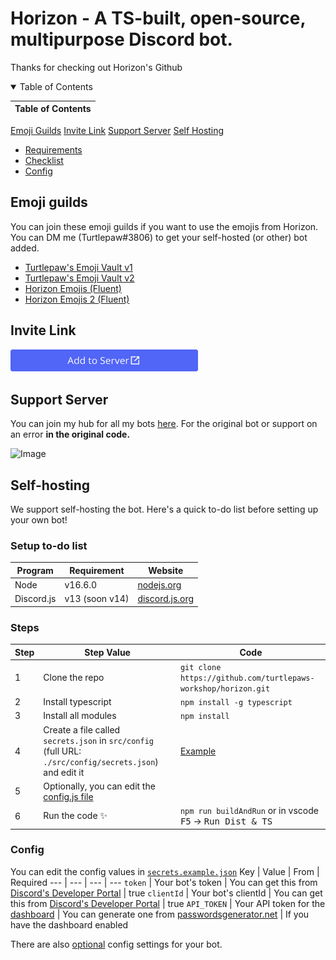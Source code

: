 # Horizon - A TS-built, open-source, multipurpose Discord bot.

Thanks for checking out Horizon's Github

<details open>
  <summary>Table of Contents</summary>
  
  Table of Contents |
  --- |
  [Emoji Guilds](#emoji-guilds)
  [Invite Link](#invite-link)
  [Support Server](#support-server)
  [Self Hosting](#self-hosting)
  - [Requirements](#setup-to-do-list)
  - [Checklist](#steps)
  - [Config](#config)

</details>

## Emoji guilds
You can join these emoji guilds if you want to use the emojis from Horizon. You can DM me (Turtlepaw#3806) to get your self-hosted (or other) bot added.

- [Turtlepaw's Emoji Vault v1](https://discord.gg/7evbFRBHjz)
- [Turtlepaw's Emoji Vault v2](https://discord.gg/ksNFnpqRNW)
- [Horizon Emojis (Fluent)](https://discord.gg/sfAfn6kfkT)
- [Horizon Emojis 2 (Fluent)](https://discord.gg/9hjjHcnZA7)

## Invite Link
[
   <img src="images/ADD_TO_SERVER.svg" style="width: 300px;">
](https://horizon.trtle.xyz/add)

## Support Server
You can join my hub for all my bots [here](https://discord.gg/9N8BkWzuBK). For the original bot or support on an error **in the original code.**

![Image](https://invidget.switchblade.xyz/834199640702320650)

## Self-hosting
We support self-hosting the bot. Here's a quick to-do list before setting up your own bot!

### Setup to-do list
Program | Requirement | Website
--- | --- | ---
Node | v16.6.0 | [nodejs.org](https://nodejs.org)
Discord.js | v13 (soon v14) | [discord.js.org](https://discord.js.org)

### Steps
Step | Step Value | Code
--- | --- | ---
1 | Clone the repo | `git clone https://github.com/turtlepaws-workshop/horizon.git`
2 | Install typescript | `npm install -g typescript`
3 | Install all modules | `npm install`
4 | Create a file called `secrets.json` in `src/config` (full URL: `./src/config/secrets.json`) and edit it | [Example](https://github.com/turtlepaws-workshop/horizon/blob/main/src/config/secrets.example.json)
5 | Optionally, you can edit the [config.js file](https://github.com/turtlepaws-workshop/horizon/blob/main/src/config/config.js)
6 | Run the code ✨ | `npm run buildAndRun` or in vscode <kbd>F5</kbd> -> <kbd>Run Dist & TS</kbd>

### Config
You can edit the config values in [`secrets.example.json`](https://github.com/turtlepaws-workshop/horizon/blob/main/src/config/secrets.example.json)
Key | Value | From | Required
--- | --- | --- | ---
`token` | Your bot's token | You can get this from [Discord's Developer Portal](https://discord.com/developers/applications) | true
`clientId` | Your bot's clientId | You can get this from [Discord's Developer Portal](https://discord.com/developers/applications) | true
`API_TOKEN` | Your API token for the [dashboard](https://github.com/turtlepaw/horizon-dashboard) | You can generate one from [passwordsgenerator.net](https://passwordsgenerator.net/) | If you have the dashboard enabled

There are also [optional](https://github.com/turtlepaws-workshop/horizon/blob/main/src/config/config.ts) config settings for your bot.
